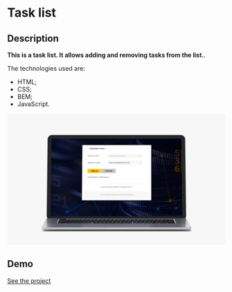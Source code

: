# Task list
## Description

**This is a task list.  It allows adding and removing tasks from the list.**.

 The technologies used are: 
 - HTML;
 - CSS;
 - BEM;
 - JavaScript. 
 
![alt text for screen readers](img/screen.jpg "Homepage")

## Demo
[See the project](https://pawel-paluch.github.io/tasks-list/)
